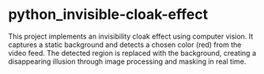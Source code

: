 # python_invisible-cloak-effect
This project implements an invisibility cloak effect using computer vision. It captures a static background and detects a chosen color (red) from the video feed. The detected region is replaced with the background, creating a disappearing illusion through image processing and masking in real time.
